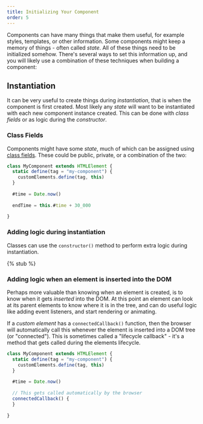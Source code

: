 ```yaml
---
title: Initializing Your Component
order: 5
---
```


Components can have many things that make them useful, for example styles, templates, or other information. Some
components might keep a memory of things - often called _state_. All of these things need to be initialized
somehow. There's several ways to set this information up, and you will likely use a combination of these
techniques when building a component:


## Instantiation

It can be very useful to create things during _instantiation_, that is when the component is first created. Most
likely any _state_ will want to be instantiated with each new component instance created. This can be done with
_class fields_ or as logic during the _constructor_.  

### Class Fields

Components might have some _state_, much of which can be assigned using [class fields][class-fields]. These could
be public, private, or a combination of the two:

[class-fields]: /learn/javascript/classes

```js
class MyComponent extends HTMLElement {
  static define(tag = "my-component") {
    customElements.define(tag, this)
  }
  
  #time = Date.now()
  
  endTime = this.#time + 30_000
  
}
```

### Adding logic during instantiation

Classes can use the `constructor()` method to perform extra logic during instantiation.

{% stub %}

### Adding logic when an element is inserted into the DOM

Perhaps more valuable than knowing when an element is created, is to know when it gets _inserted_ into the DOM.
At this point an element can look at its parent elements to know where it is in the tree, and can do useful
logic like adding event listeners, and start rendering or animating.

If a _custom element_ has a `connectedCallback()` function, then the browser will automatically call this
whenever the element is inserted into a DOM tree (or "connected"). This is sometimes called a "lifecycle
callback" - it's a method that gets called during the elements lifecycle.

```js
class MyComponent extends HTMLElement {
  static define(tag = "my-component") {
    customElements.define(tag, this)
  }
  
  #time = Date.now()
  
  // This gets called automatically by the browser
  connectedCallback() {
  }
  
}
```